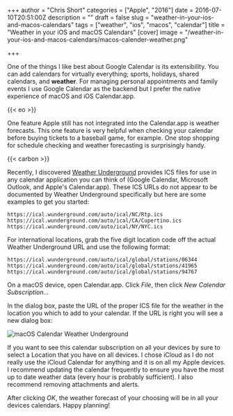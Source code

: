 +++
author = "Chris Short"
categories = ["Apple", "2016"]
date = 2016-07-10T20:51:00Z
description = ""
draft = false
slug = "weather-in-your-ios-and-macos-calendars"
tags = ["weather", "ios", "macos", "calendar"]
title = "Weather in your iOS and macOS Calendars"
[cover]
image = "/weather-in-your-ios-and-macos-calendars/macos-calender-weather.png"

+++

One of the things I like best about Google Calendar is its extensibility. You can add calendars for virtually everything; sports, holidays, shared calendars, and **weather**. For managing personal appointments and family events I use Google Calendar as the backend but I prefer the native experience of macOS and iOS Calendar.app.

{{< eo >}}

One feature Apple still has not integrated into the Calendar.app is weather forecasts. This one feature is very helpful when checking your calendar before buying tickets to a baseball game, for example. One stop shopping for schedule checking and weather forecasting is surprisingly handy.

{{< carbon >}}

Recently, I discovered [Weather Underground](https://www.wunderground.com/) provides ICS files for use in any calendar application you can think of (Google Calendar, Microsoft Outlook, and Apple's Calendar.app). These ICS URLs do not appear to be documented by Weather Underground specifically but here are some examples to get you started:

`https://ical.wunderground.com/auto/ical/NC/Rtp.ics`
`https://ical.wunderground.com/auto/ical/CA/Cupertino.ics`
`https://ical.wunderground.com/auto/ical/NY/NYC.ics`

For international locations, grab the five digit location code off the actual Weather Underground URL and use the following format:

`https://ical.wunderground.com/auto/ical/global/stations/06344`
`https://ical.wunderground.com/auto/ical/global/stations/41965`
`https://ical.wunderground.com/auto/ical/global/stations/94767`

On a macOS device, open Calendar.app. Click *File*, then click *New Calendar Subscription...*

In the dialog box, paste the URL of the proper ICS file for the weather in the location you which to add to your calendar. If the URL is right you will see a new dialog box:

![macOS Calendar Weather Underground](/weather-in-your-ios-and-macos-calendars/macos-calendar-weather-underground.jpg)

If you want to see this calendar subscription on all your devices by sure to select a Location that you have on all devices. I chose iCloud as I do not really use the iCloud Calendar for anything and it is on all my Apple devices. I recommend updating the calendar frequently to ensure you have the most up to date weather data (every hour is probably sufficient). I also recommend removing attachments and alerts.

After clicking *OK*, the weather forecast of your choosing will be in all your devices calendars. Happy planning!
